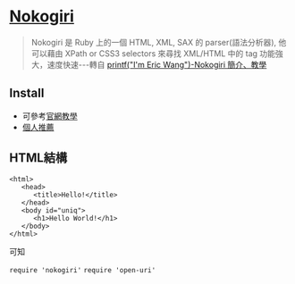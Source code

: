 [Nokogiri](http://nokogiri.org/)
=====

>Nokogiri 是 Ruby 上的一個 HTML, XML, SAX 的 parser(語法分析器), 他可以藉由 XPath or CSS3 selectors 來尋找 XML/HTML 中的 tag 功能強大，速度快速---轉自  [printf("I'm Eric Wang")-Nokogiri 簡介、教學](http://wwssllabcd.github.io/blog/2012/10/25/how-to-use-nokogiri/)


 Install
------------ 
  - 可參考[官網教學](http://nokogiri.org/tutorials/installing_nokogiri.html)
  - [個人推薦](https://blog.engineyard.com/2010/getting-started-with-nokogiri/)

HTML結構
------

    <html> 
       <head>
          <title>Hello!</title>
       </head>
       <body id="uniq">
          <h1>Hello World!</h1>
       </body>
    </html>

可知


`require 'nokogiri'`
`require 'open-uri'`


